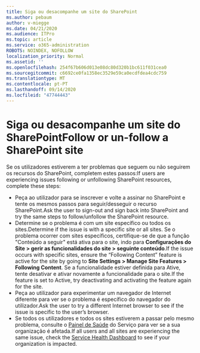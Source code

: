 ```yaml
---
title: Siga ou desacompanhe um site do SharePoint
ms.author: pebaum
author: v-miegge
ms.date: 04/21/2020
ms.audience: ITPro
ms.topic: article
ms.service: o365-administration
ROBOTS: NOINDEX, NOFOLLOW
localization_priority: Normal
ms.assetid: ''
ms.openlocfilehash: 254f67b606d013e08dc80d320b1bc611f031cea0
ms.sourcegitcommit: c6692ce0fa1358ec3529e59ca0ecdfdea4cdc759
ms.translationtype: MT
ms.contentlocale: pt-PT
ms.lasthandoff: 09/14/2020
ms.locfileid: "47744443"
---
```

# <a name="follow-or-un-follow-a-sharepoint-site"></a><span data-ttu-id="73cea-102">Siga ou desacompanhe um site do SharePoint</span><span class="sxs-lookup"><span data-stu-id="73cea-102">Follow or un-follow a SharePoint site</span></span>

<span data-ttu-id="73cea-103">Se os utilizadores estiverem a ter problemas que seguem ou não seguirem os recursos do SharePoint, completem estes passos:</span><span class="sxs-lookup"><span data-stu-id="73cea-103">If users are experiencing issues following or unfollowing SharePoint resources, complete these steps:</span></span>

* <span data-ttu-id="73cea-104">Peça ao utilizador para se inscrever e volte a assinar no SharePoint e tente os mesmos passos para seguir/desseguir o recurso SharePoint.</span><span class="sxs-lookup"><span data-stu-id="73cea-104">Ask the user to sign-out and sign back into SharePoint and try the same steps to follow/unfollow the SharePoint resource.</span></span>
* <span data-ttu-id="73cea-105">Determine se o problema é com um site específico ou todos os sites.</span><span class="sxs-lookup"><span data-stu-id="73cea-105">Determine if the issue is with a specific site or all sites.</span></span> <span data-ttu-id="73cea-106">Se o problema ocorrer com sites específicos, certifique-se de que a função "Conteúdo a seguir" está ativa para o site, indo para **Configurações do Site > gerir as funcionalidades do site > seguinte conteúdo**.</span><span class="sxs-lookup"><span data-stu-id="73cea-106">If the issue occurs with specific sites, ensure the “Following Content” feature is active for the site by going to **Site Settings > Manage Site Features > Following Content**.</span></span> <span data-ttu-id="73cea-107">Se a funcionalidade estiver definida para Ative, tente desativar e ativar novamente a funcionalidade para o site.</span><span class="sxs-lookup"><span data-stu-id="73cea-107">If the feature is set to Active, try deactivating and activating the feature again for the site.</span></span>
* <span data-ttu-id="73cea-108">Peça ao utilizador para experimentar um navegador de Internet diferente para ver se o problema é específico do navegador do utilizador.</span><span class="sxs-lookup"><span data-stu-id="73cea-108">Ask the user to try a different Internet browser to see if the issue is specific to the user’s browser.</span></span>
* <span data-ttu-id="73cea-109">Se todos os utilizadores e todos os sites estiverem a passar pelo mesmo problema, consulte o [Painel de Saúde](https://admin.microsoft.com/AdminPortal/Home#/servicehealth) do Serviço para ver se a sua organização é afetada.</span><span class="sxs-lookup"><span data-stu-id="73cea-109">If all users and all sites are experiencing the same issue, check the [Service Health Dashboard](https://admin.microsoft.com/AdminPortal/Home#/servicehealth) to see if your organization is impacted.</span></span>
